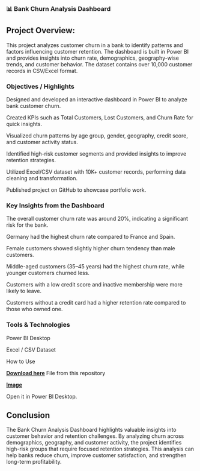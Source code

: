 ### 📊 Bank Churn Analysis Dashboard

## Project Overview:

This project analyzes customer churn in a bank to identify patterns and factors influencing customer retention. The dashboard is built in Power BI and provides insights into churn rate, demographics, geography-wise trends, and customer behavior. The dataset contains over 10,000 customer records in CSV/Excel format.

### Objectives / Highlights

Designed and developed an interactive dashboard in Power BI to analyze bank customer churn.

Created KPIs such as Total Customers, Lost Customers, and Churn Rate for quick insights. 

Visualized churn patterns by age group, gender, geography, credit score, and customer activity status.

Identified high-risk customer segments and provided insights to improve retention strategies.

Utilized Excel/CSV dataset with 10K+ customer records, performing data cleaning and transformation.

Published project on GitHub to showcase portfolio work.

### Key Insights from the Dashboard

The overall customer churn rate was around 20%, indicating a significant risk for the bank.

Germany had the highest churn rate compared to France and Spain.

Female customers showed slightly higher churn tendency than male customers.

Middle-aged customers (35–45 years) had the highest churn rate, while younger customers churned less.

Customers with a low credit score and inactive membership were more likely to leave.

Customers without a credit card had a higher retention rate compared to those who owned one.

### Tools & Technologies

Power BI Desktop

Excel / CSV Dataset

How to Use

[**Download here**](https://github.com/Perapoguvijay/bank-churn-analysis-dashboard/blob/main/Bank%20Churn%20Analysis.pbix) File from this repository

[**Image**](https://github.com/Perapoguvijay/bank-churn-analysis-dashboard/commit/aa60b483f7bd1d9d460304e3aef05862f6a3fe9f)

Open it in Power BI Desktop.


## Conclusion
The Bank Churn Analysis Dashboard highlights valuable insights into customer behavior and retention challenges. By analyzing churn across demographics, geography, and customer activity, the project identifies high-risk groups that require focused retention strategies. This analysis can help banks reduce churn, improve customer satisfaction, and strengthen long-term profitability.
